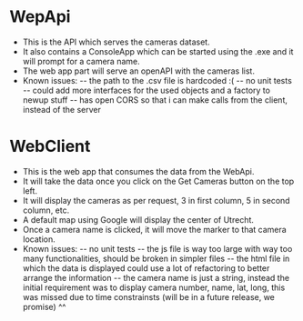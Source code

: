 # WepApi
- This is the API which serves the cameras dataset.
- It also contains a ConsoleApp which can be started using the .exe and it will prompt for a camera name.
- The web app part will serve an openAPI with the cameras list.
- Known issues:
-- the path to the .csv file is hardcoded :(
-- no unit tests
-- could add more interfaces for the used objects and a factory to newup stuff
-- has open CORS so that i can make calls from the client, instead of the server

# WebClient
- This is the web app that consumes the data from the WebApi.
- It will take the data once you click on the Get Cameras button on the top left.
- It will display the cameras as per request, 3 in first column, 5 in second column, etc.
- A default map using Google will display the center of Utrecht.
- Once a camera name is clicked, it will move the marker to that camera location.
- Known issues:
-- no unit tests
-- the js file is way too large with way too many functionalities, should be broken in simpler files
-- the html file in which the data is displayed could use a lot of refactoring to better arrange the information
-- the camera name is just a string, instead the initial requirement was to display camera number, name, lat, long, this was missed due to time constrainsts (will be in a future release, we promise) ^^

